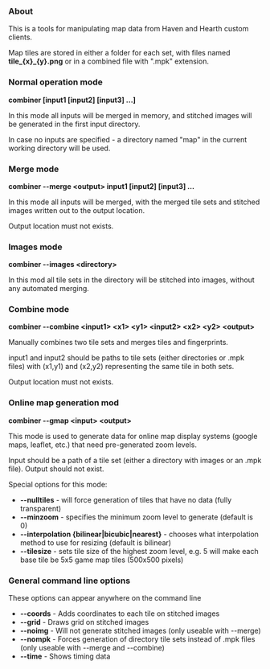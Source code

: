 ### About

This is a tools for manipulating map data from Haven and Hearth custom clients.

Map tiles are stored in either a folder for each set, with files named **tile_{x}_{y}.png** or in a combined file with ".mpk" extension.

### Normal operation mode

**combiner [input1 [input2] [input3] ...]**

In this mode all inputs will be merged in memory, and stitched images will be generated in the first input directory.

In case no inputs are specified - a directory named "map" in the current working directory will be used.

### Merge mode

**combiner --merge \<output> input1 [input2] [input3] ...**

In this mode all inputs will be merged, with the merged tile sets and stitched images written out to the output location.

Output location must not exists.

### Images mode

**combiner --images \<directory>**

In this mod all tile sets in the directory will be stitched into images, without any automated merging.

### Combine mode

**combiner --combine \<input1> \<x1> \<y1> \<input2> \<x2> \<y2> \<output>**

Manually combines two tile sets and merges tiles and fingerprints.

input1 and input2 should be paths to tile sets (either directories or .mpk files) with (x1,y1) and (x2,y2) representing the same tile in both sets.

Output location must not exists.

### Online map generation mod

**combiner --gmap \<input> \<output>**

This mode is used to generate data for online map display systems (google maps, leaflet, etc.) that need pre-generated zoom levels.

Input should be a path of a tile set (either a directory with images or an .mpk file). Output should not exist.

Special options for this mode:

 * **--nulltiles** - will force generation of tiles that have no data (fully transparent)
 * **--minzoom** - specifies the minimum zoom level to generate (default is 0)
 * **--interpolation {bilinear|bicubic|nearest}** - chooses what interpolation method to use for resizing (default is bilinear)
 * **--tilesize** - sets tile size of the highest zoom level, e.g. 5 will make each base tile be 5x5 game map tiles (500x500 pixels)

### General command line options

These options can appear anywhere on the command line

* **--coords** - Adds coordinates to each tile on stitched images
* **--grid** - Draws grid on stitched images
* **--noimg** - Will not generate stitched images (only useable with --merge)
* **--nompk** - Forces generation of directory tile sets instead of .mpk files (only useable with --merge and --combine)
* **--time** - Shows timing data
